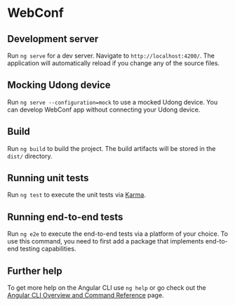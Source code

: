 # WebConf

## Development server

Run `ng serve` for a dev server. Navigate to `http://localhost:4200/`. The application will automatically reload if you change any of the source files.

## Mocking Udong device

Run `ng serve --configuration=mock` to use a mocked Udong device.
You can develop WebConf app without connecting your Udong device.

## Build

Run `ng build` to build the project. The build artifacts will be stored in the `dist/` directory.

## Running unit tests

Run `ng test` to execute the unit tests via [Karma](https://karma-runner.github.io).

## Running end-to-end tests

Run `ng e2e` to execute the end-to-end tests via a platform of your choice. To use this command, you need to first add a package that implements end-to-end testing capabilities.

## Further help

To get more help on the Angular CLI use `ng help` or go check out the [Angular CLI Overview and Command Reference](https://angular.dev/tools/cli) page.

